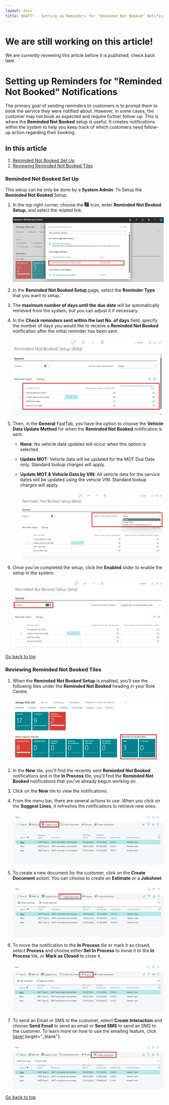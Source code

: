 ```yaml
---
layout: docs
title: DRAFT* - Setting up Reminders for "Reminded Not Booked" Notifications
---
```


<a name="top"></a>

# We are still working on this article!
We are currently reviewing this article before it is published, check back later.

# Setting up Reminders for "Reminded Not Booked" Notifications
The primary goal of sending reminders to customers is to prompt them to book the service they were notified about. However, in some cases, the customer may not book as expected and require further follow-up. This is where the **Reminded Not Booked** setup is useful. It creates notifications within the system to help you keep track of which customers need follow-up action regarding their booking.

## In this article
1. [Reminded Not Booked Set Up](#reminded-not-booked-set-up)
2. [Reviewing Reminded Not Booked Tiles](#reviewing-reminded-not-booked-tiles)

### Reminded Not Booked Set Up
This setup can be only be done by a **System Admin**. To Setup the **Reminded Not Booked** Setup:
1. In the top right corner, choose the ![](media/search_icon.png) icon, enter **Reminded Not Booked Setup**, and select the related link.

   ![](media/garagehive-reminded-not-booked-setup1.png)

2. In the **Reminded Not Booked Setup** page, select the **Reminder Type** that you want to setup.
3. The **maximum number of days until the due date** will be automatically retrieved from the system, but you can adjust it if necessary. 
4. In the **Check reminders sent within the last No. of days** field, specify the number of days you would like to receive a **Reminded Not Booked** notification after the initial reminder has been sent.

   ![](media/garagehive-reminded-not-booked-setup2.png)

5. Then, in the **General** FastTab, you have the option to choose the **Vehicle Data Update Method** for when the **Reminded Not Booked** notification is sent.
   - **None**: No vehicle data updates will occur when this option is selected.
   - **Update MOT**: Vehicle data will be updated for the MOT Due Date only. Standard lookup charges will apply.
   - **Update MOT & Vehicle Data by VIN**: All vehicle data for the service dates will be updated using the vehicle VIN. Standard lookup charges will apply. 

      ![](media/garagehive-reminded-not-booked-setup3.png)

6. Once you've completed the setup, click the **Enabled** slider to enable the setup in the system.

   ![](media/garagehive-reminded-not-booked-setup4.png)


[Go back to top](#top)

### Reviewing Reminded Not Booked Tiles
1. When the **Reminded Not Booked Setup** is enabled, you'll see the following tiles under the **Reminded Not Booked** heading in your Role Centre.

   ![](media/garagehive-reminded-not-booked-tiles1.png)

2. In the **New** tile, you'll find the recently sent **Reminded Not Booked** notifications and in the **In Process** tile, you'll find the **Reminded Not Booked** notifications that you've already begun working on.
3. Click on the **New** tile to view the notifications.
4. From the menu bar, there are several actions to use. When you click on the **Suggest Lines**, it refreshes the notifications to retrieve new ones.

   ![](media/garagehive-reminded-not-booked-tiles2.png)

5. To create a new document for the customer, click on the **Create Document** action. You can choose to create an **Estimate** or a **Jobsheet**.

   ![](media/garagehive-reminded-not-booked-tiles3.png)

6. To move the notification to the **In Process** tile or mark it as closed, select **Process** and choose either **Set In Process** to move it to the **In Process** tile, or **Mark as Closed** to close it.

   ![](media/garagehive-reminded-not-booked-tiles4.png)

7. To send an Email or SMS to the customer, select **Create Interaction** and choose **Send Email** to send an email or **Send SMS** to send an SMS to the customer. To learn more on how to use the emailing feature, click [here](/docs/garagehive-using-emailing-feature.html#using-the-emailing-feature){:target="_blank"}.

   ![](media/garagehive-reminded-not-booked-tiles5.png)


[Go back to top](#top)

